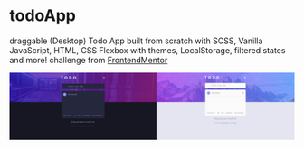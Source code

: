 # todoApp
draggable (Desktop) Todo App built from scratch with SCSS, Vanilla JavaScript, HTML, CSS Flexbox with themes, LocalStorage, filtered states and more!
challenge from <a href="https://www.frontendmentor.io/challenges/todo-app-Su1_KokOW">FrontendMentor</a>

<a href="https://sproga.github.io/todoApp/"><img src="./todo.jpg" /></a>

